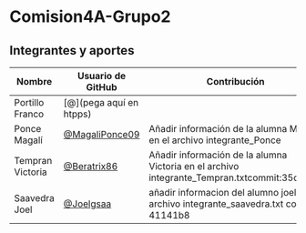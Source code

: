 # Comision4A-Grupo2

## Integrantes y aportes

| Nombre           |                  Usuario de GitHub                   |               Contribución                       |
|------------------|------------------------------------------------------|--------------------------------------------------|
| Portillo Franco  | [@](pega aquí en htpps)                              |                                                  |
| Ponce Magalí     | [@MagaliPonce09](https://github.com/MagaliPonce09)   |    Añadir información de la alumna Magali en el archivo integrante_Ponce                                          |
| Tempran Victoria | [@Beratrix86](https://github.com/Beratrix86)        |Añadir información de la alumna Victoria en el archivo integrante_Tempran.txtcommit:35d932b|
| Saavedra Joel    | [@Joelgsaa](https://github.com/Joelgsaa)            | añadir informacion del alumno joel en el archivo integrante_saavedra.txt commit: 41141b8|
